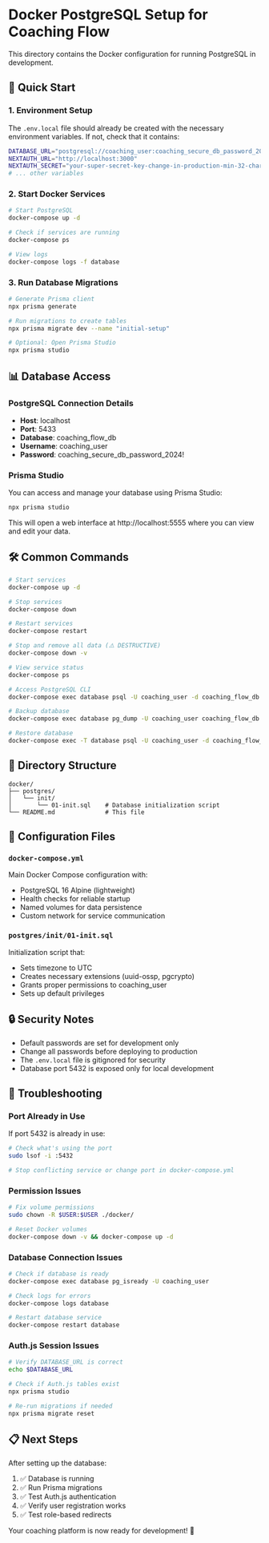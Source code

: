 # Docker PostgreSQL Setup for Coaching Flow

This directory contains the Docker configuration for running PostgreSQL in development.

## 🚀 Quick Start

### 1. Environment Setup

The `.env.local` file should already be created with the necessary environment variables. If not, check that it contains:

```bash
DATABASE_URL="postgresql://coaching_user:coaching_secure_db_password_2024!@localhost:5432/coaching_flow_db?schema=public"
NEXTAUTH_URL="http://localhost:3000"
NEXTAUTH_SECRET="your-super-secret-key-change-in-production-min-32-chars"
# ... other variables
```

### 2. Start Docker Services

```bash
# Start PostgreSQL
docker-compose up -d

# Check if services are running
docker-compose ps

# View logs
docker-compose logs -f database
```

### 3. Run Database Migrations

```bash
# Generate Prisma client
npx prisma generate

# Run migrations to create tables
npx prisma migrate dev --name "initial-setup"

# Optional: Open Prisma Studio
npx prisma studio
```

## 📊 Database Access

### PostgreSQL Connection Details

- **Host**: localhost
- **Port**: 5433
- **Database**: coaching_flow_db
- **Username**: coaching_user
- **Password**: coaching_secure_db_password_2024!

### Prisma Studio

You can access and manage your database using Prisma Studio:

```bash
npx prisma studio
```

This will open a web interface at http://localhost:5555 where you can view and edit your data.

## 🛠️ Common Commands

```bash
# Start services
docker-compose up -d

# Stop services
docker-compose down

# Restart services
docker-compose restart

# Stop and remove all data (⚠️ DESTRUCTIVE)
docker-compose down -v

# View service status
docker-compose ps

# Access PostgreSQL CLI
docker-compose exec database psql -U coaching_user -d coaching_flow_db

# Backup database
docker-compose exec database pg_dump -U coaching_user coaching_flow_db > backup.sql

# Restore database
docker-compose exec -T database psql -U coaching_user -d coaching_flow_db < backup.sql
```

## 📁 Directory Structure

```
docker/
├── postgres/
│   └── init/
│       └── 01-init.sql    # Database initialization script
└── README.md              # This file
```

## 🔧 Configuration Files

### `docker-compose.yml`

Main Docker Compose configuration with:

- PostgreSQL 16 Alpine (lightweight)
- Health checks for reliable startup
- Named volumes for data persistence
- Custom network for service communication

### `postgres/init/01-init.sql`

Initialization script that:

- Sets timezone to UTC
- Creates necessary extensions (uuid-ossp, pgcrypto)
- Grants proper permissions to coaching_user
- Sets up default privileges

## 🔒 Security Notes

- Default passwords are set for development only
- Change all passwords before deploying to production
- The `.env.local` file is gitignored for security
- Database port 5432 is exposed only for local development

## 🐛 Troubleshooting

### Port Already in Use

If port 5432 is already in use:

```bash
# Check what's using the port
sudo lsof -i :5432

# Stop conflicting service or change port in docker-compose.yml
```

### Permission Issues

```bash
# Fix volume permissions
sudo chown -R $USER:$USER ./docker/

# Reset Docker volumes
docker-compose down -v && docker-compose up -d
```

### Database Connection Issues

```bash
# Check if database is ready
docker-compose exec database pg_isready -U coaching_user

# Check logs for errors
docker-compose logs database

# Restart database service
docker-compose restart database
```

### Auth.js Session Issues

```bash
# Verify DATABASE_URL is correct
echo $DATABASE_URL

# Check if Auth.js tables exist
npx prisma studio

# Re-run migrations if needed
npx prisma migrate reset
```

## 📋 Next Steps

After setting up the database:

1. ✅ Database is running
2. ✅ Run Prisma migrations
3. ✅ Test Auth.js authentication
4. ✅ Verify user registration works
5. ✅ Test role-based redirects

Your coaching platform is now ready for development! 🎉
